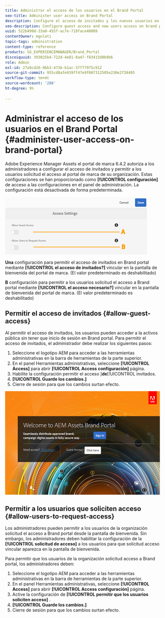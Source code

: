 ```yaml
---
title: Administrar el acceso de los usuarios en el Brand Portal
seo-title: Administer user access on Brand Portal
description: Configure el acceso de invitados y los nuevos usuarios en marca portal.
seo-description: Configure guest access and new users access on brand portal.
uuid: 522b499d-33a0-455f-ac7e-719face48009
contentOwner: mgulati
topic-tags: administration
content-type: reference
products: SG_EXPERIENCEMANAGER/Brand_Portal
discoiquuid: 393025b4-722d-4e81-8a47-f83415d0b9b6
role: Admin
exl-id: 27a9cd26-9bb3-473b-b1ac-37f77975c912
source-git-commit: 955cd8afe939ff47e9f08f312505e230e2f38495
workflow-type: tm+mt
source-wordcount: '288'
ht-degree: 9%

---
```


# Administrar el acceso de los usuarios en el Brand Portal {#administer-user-access-on-brand-portal}

Adobe Experience Manager Assets el portal de marca 6.4.2 autoriza a los administradores a configurar el acceso de invitados y permitir a los usuarios solicitud el acceso al portal de marca de su organización. Estas configuraciones se han proporcionado como **[!UICONTROL configuración]** de acceso a las configuraciones en el panel de administración. La configuración está desactivada de forma predeterminada.

![](assets/access-configs.png)

**Una**   configuración para permitir el acceso de invitados en Brand portal mediante **[!UICONTROL el acceso de invitados?]** vincular en la pantalla de bienvenida del portal de marca. (El valor predeterminado es deshabilitado)

**B**   configuración para permitir a los usuarios solicitud el acceso a Brand portal mediante **[!UICONTROL el acceso necesario?]** vincular en la pantalla de bienvenida del portal de marca. (El valor predeterminado es deshabilitado)

## Permitir el acceso de invitados {#allow-guest-access}

Al permitir el acceso de invitados, los usuarios pueden acceder a la activos pública sin tener que inicio de sesión en Brand portal.
Para permitir el acceso de invitados, el administrador debe realizar los siguientes pasos:

1. Seleccione el logotipo AEM para acceder a las herramientas administrativas en la barra de herramientas de la parte superior.
1. En el panel Herramientas administrativas, seleccione **[!UICONTROL Access]** para abrir **[!UICONTROL Access configuración]** página.
1. Habilite la configuración permitir el acceso ]**de**[!UICONTROL  invitados.
1. **[!UICONTROL Guarde los cambios.]**
1. Cierre de sesión para que los cambios surtan efecto.

![](assets/bp-welcome-screen.png)

## Permitir a los usuarios que soliciten acceso {#allow-users-to-request-access}

Los administradores pueden permitir a los usuarios de la organización solicitud el acceso a Brand portal desde la pantalla de bienvenida. Sin embargo, los administradores deben habilitar la configuración de la **[!UICONTROL solicitud de acceso]** a los usuarios para que solicitud acceso vincular aparezca en la pantalla de bienvenida.

Para permitir que los usuarios de la organización solicitud acceso a Brand portal, los administradores deben:

1. Seleccione el logotipo AEM para acceder a las herramientas administrativas en la barra de herramientas de la parte superior.
1. En el panel Herramientas administrativas, seleccione **[!UICONTROL Access]** para abrir **[!UICONTROL Access configuración]** página.
1. Active la configuración de **[!UICONTROL permitir que los usuarios soliciten acceso]** .
1. **[!UICONTROL Guarde los cambios.]**
1. Cierre de sesión para que los cambios surtan efecto.
